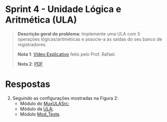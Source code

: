 # Sprint 4 - Unidade Lógica e Aritmética (ULA)

> **Descrição geral do problema**: Implemente uma ULA com 5 operações lógicas/aritméticas e associe-a às saídas do seu banco de registradores.
> 
> **Nota 1**: [Vídeo Explicativo](https://www.youtube.com/watch?v=0OlZwGGVd30) feito pelo Prof. Rafael.
> 
> **Nota 2**: [PDF](https://github.com/NibiruFT/CPU-MIPS/blob/main/Sprint%204/images/Sprint4%20-%20ULA%20-%20CPU%20MIPS.pdf)

# Respostas

2. Seguindo as configurações mostradas na Figura 2:
	- Módulo do [MuxULASrc](https://github.com/NibiruFT/CPU-MIPS/blob/main/Sprint%204/respostas/MuxULASrc.v);
	- Módulo da [ULA](https://github.com/NibiruFT/CPU-MIPS/blob/main/Sprint%204/respostas/ULA.v);
	- Módulo [Mod_Teste](https://github.com/NibiruFT/CPU-MIPS/blob/main/Sprint%204/respostas/Modulo_Final.v).
